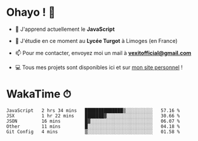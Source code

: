 # Ohayo ! 🌃

- 🔭 J'apprend actuellement le **JavaScript**

- 🌱 J'étudie en ce moment au **Lycée Turgot** à Limoges (en France)

- 📫 Pour me contacter, envoyez moi un mail à <a href="mailto:vexitofficial@gmail.com">**vexitofficial@gmail.com**</a>

- 💻 Tous mes projets sont disponibles ici et sur <a href="https://www.vexcited.me">mon site personnel</a> !

# WakaTime ⏱

<!--START_SECTION:waka-->
```text
JavaScript   2 hrs 34 mins   ██████████████▒░░░░░░░░░░   57.16 % 
JSX          1 hr 22 mins    ███████▓░░░░░░░░░░░░░░░░░   30.66 % 
JSON         16 mins         █▓░░░░░░░░░░░░░░░░░░░░░░░   06.07 % 
Other        11 mins         █░░░░░░░░░░░░░░░░░░░░░░░░   04.18 % 
Git Config   4 mins          ▒░░░░░░░░░░░░░░░░░░░░░░░░   01.58 % 
```
<!--END_SECTION:waka-->
